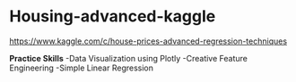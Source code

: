 # Housing-advanced-kaggle
https://www.kaggle.com/c/house-prices-advanced-regression-techniques

**Practice Skills**
-Data Visualization using Plotly
-Creative Feature Engineering
-Simple Linear Regression
